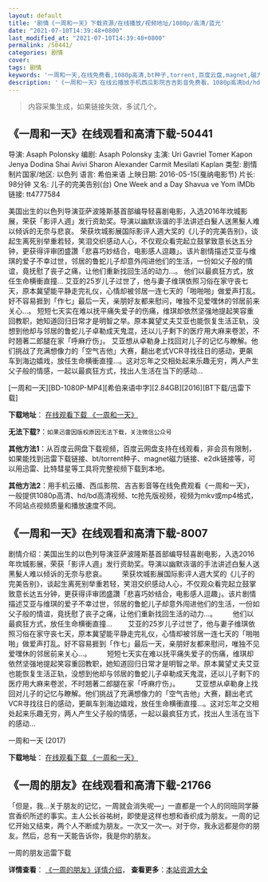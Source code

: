 ```yaml
---
layout: default
title: '剧情《一周和一天》下载资源/在线播放/视频地址/1080p/高清/蓝光'
date: "2021-07-10T14:39:48+0800"
last_modified_at: "2021-07-10T14:39:48+0800"
permalink: /50441/
categories: 剧情
cover:
tags: 剧情
keywords: '一周和一天,在线免费看,1080p高清,bt种子,torrent,百度云盘,magnet,磁力链,迅雷下载资源'
description: '《一周和一天》在线云播放手机西瓜影院吉吉影音免费看，1080p高清bd/hd未删减完整版和tc抢先枪版，mkv/mp4格式，附带bt/torrent种子、magnet/磁力链、百度云盘、网盘资源迅雷下载链接'
---
```


>内容采集生成，如果链接失效，多试几个。


## 《一周和一天》在线观看和高清下载-50441

导演: Asaph Polonsky 编剧: Asaph Polonsky 主演: Uri Gavriel Tomer Kapon Jenya Dodina Shai Avivi Sharon Alexander Carmit Mesilati Kaplan 类型: 剧情 制片国家/地区: 以色列 语言: 希伯来语 上映日期: 2016-05-15(戛纳电影节) 片长: 98分钟 又名: 儿子的完美告别(台) One Week and a Day Shavua ve Yom IMDb链接: tt4777584

美国出生的以色列导演亚萨波隆斯基首部编导轻喜剧电影，入选2016年坎城影展，荣获「影评人週」发行资助奖。导演以幽默诙谐的手法讲述白髮人送黑髮人难以倾诉的无奈与悲哀。 荣获坎城影展国际影评人週大奖的《儿子的完美告别》，谈起生离死别举重若轻，笑泪交织感动人心，不仅观众看完起立鼓掌致意长达五分钟，更获得评审团盛讚「悲喜巧妙结合，电影感人逗趣」。该片剧情描述艾亚与维琪的爱子不幸过世，邻居的鲁蛇儿子却意外闯进他们的生活，一份如父子般的情谊，竟抚慰了丧子之痛，让他们重新找回生活的动力…。 他们以最疯狂方式，放任生命横衝直撞… 艾亚的25岁儿子过世了，他与妻子维琪依照习俗在家守丧七天，原本冀望能平静走完礼仪，心情却被邻居一连七天的「啪啪啪」做爱声打乱。好不容易捱到「作七」最后一天，亲朋好友都来慰问，唯独不见爱嘿休的邻居前来关心…。 短短七天实在难以抚平痛失爱子的伤痛，维琪却依然坚强地提起笑容重回教职，她知道回归日常才是明智之举。原本冀望丈夫艾亚也能恢复生活正轨，没想到他却与邻居的鲁蛇儿子卓勒成天鬼混，还以儿子剩下的医疗用大麻来卷淤，不时翘著二郎腿在家「呼麻疗伤」。 艾亚想从卓勒身上找回对儿子的记忆与瞭解。他们挑战了充满想像力的「空气吉他」大赛，翻出老式VCR寻找往日的感动，更飙车到海边嬉戏，放任生命横衝直撞…。这对忘年之交相处起来乐趣无穷，两人产生父子般的情感，一起以最疯狂方式，找出人生活在当下的感动…


[一周和一天][BD-1080P-MP4][希伯来语中字][2.84GB][2016][BT下载/迅雷下载]

**下载地址**： [在线观看下载 《一周和一天》](https://www.btdx8.com/torrent/yzhyt_2016.html) 


**无法下载?**：`如果迅雷因版权原因无法下载，关注微信公众号 `

**其他方法1**：从百度云网盘下载视频，百度云网盘支持在线观看，非会员有限制，如果能找到迅雷下载链接、bt/torrent种子、magnet磁力链接、e2dk链接等，可以用迅雷、比特彗星等工具将完整视频下载到本地。

**其他方法2**：用手机云播、西瓜影院、吉吉影音等在线免费观看《一周和一天》，一般提供1080p高清、hd/bd高清视频、tc抢先版视频，视频为mkv或mp4格式，不同站点视频质量和播放速度不同。


## 《一周和一天》在线观看和高清下载-8007

剧情介绍：美国出生的以色列导演亚萨波隆斯基首部编导轻喜剧电影，入选2016年坎城影展，荣获「影评人週」发行资助奖。导演以幽默诙谐的手法讲述白髮人送黑髮人难以倾诉的无奈与悲哀。  　　荣获坎城影展国际影评人週大奖的《儿子的完美告别》，谈起生离死别举重若轻，笑泪交织感动人心，不仅观众看完起立鼓掌致意长达五分钟，更获得评审团盛讚「悲喜巧妙结合，电影感人逗趣」。该片剧情描述艾亚与维琪的爱子不幸过世，邻居的鲁蛇儿子却意外闯进他们的生活，一份如父子般的情谊，竟抚慰了丧子之痛，让他们重新找回生活的动力…。  　　他们以最疯狂方式，放任生命横衝直撞…  　　艾亚的25岁儿子过世了，他与妻子维琪依照习俗在家守丧七天，原本冀望能平静走完礼仪，心情却被邻居一连七天的「啪啪啪」做爱声打乱。好不容易捱到「作七」最后一天，亲朋好友都来慰问，唯独不见爱嘿休的邻居前来关心…。  　　短短七天实在难以抚平痛失爱子的伤痛，维琪却依然坚强地提起笑容重回教职，她知道回归日常才是明智之举。原本冀望丈夫艾亚也能恢复生活正轨，没想到他却与邻居的鲁蛇儿子卓勒成天鬼混，还以儿子剩下的医疗用大麻来卷淤，不时翘著二郎腿在家「呼麻疗伤」。  　　艾亚想从卓勒身上找回对儿子的记忆与瞭解。他们挑战了充满想像力的「空气吉他」大赛，翻出老式VCR寻找往日的感动，更飙车到海边嬉戏，放任生命横衝直撞…。这对忘年之交相处起来乐趣无穷，两人产生父子般的情感，一起以最疯狂方式，找出人生活在当下的感动…


一周和一天 (2017)

**下载地址**： [在线观看下载 《一周和一天》](https://www.btbtdy.me/btdy/dy11788.html) 


## 《一周的朋友》在线观看和高清下载-21766

「但是，我&hellip;关于朋友的记忆，一周就会消失呢—」一直都是一个人的同班同学藤宫香织所述的事实。主人公长谷祐树，即使是这样也想和香织成为朋友。一周的记忆开始又结束，两个人不断成为朋友。一次又一次&mdash;。对于你，我永远都是你的朋友。然后，总有一天能告诉你，我是你的朋友。</p>


一周的朋友迅雷下载

**详情查看**： [《一周的朋友》详情介绍](/movie/21766/)， **查看更多**：[本站资源大全](/movie/t/all/)

